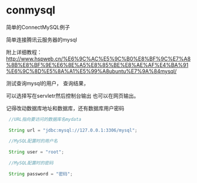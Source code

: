 # conmysql
简单的ConnectMySQL例子

简单连接腾讯云服务器的mysql

附上详细教程：http://www.hspweb.cn/%E6%9C%AC%E5%9C%B0%E8%BF%9C%E7%A8%8B%E8%BF%9E%E6%8E%A5%E8%85%BE%E8%AE%AF%E4%BA%91%E6%9C%8D%E5%8A%A1%E5%99%A8ubuntu%E7%9A%84mysql/

测试查询mysql的用户，
查询结果，

可以选择写在servletr然后控制台输出
也可以在网页输出。

记得改动数据库地址和数据库，还有数据库用户密码

```java
 //URL指向要访问的数据库名mydata
 
 String url = "jdbc:mysql://127.0.0.1:3306/mysql";
 
 //MySQL配置时的用户名
 
 String user = "root";
 
 //MySQL配置时的密码
 
 String password = "密码";
 ```
